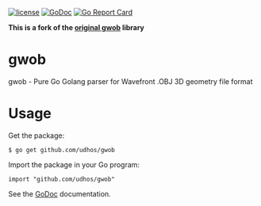 [![license](http://img.shields.io/badge/license-MIT-blue.svg)](https://github.com/udhos/gwob/blob/master/LICENSE)
[![GoDoc](https://godoc.org/github.com/udhos/gwob?status.svg)](http://godoc.org/github.com/udhos/gwob)
[![Go Report Card](https://goreportcard.com/badge/github.com/udhos/gwob)](https://goreportcard.com/report/github.com/udhos/gwob)

**This is a fork of the [original gwob](http://github.com/udhos/gwob) library**

# gwob
gwob - Pure Go Golang parser for Wavefront .OBJ 3D geometry file format

Usage
=====

Get the package:

    $ go get github.com/udhos/gwob

Import the package in your Go program:

    import "github.com/udhos/gwob"

See the [GoDoc](http://godoc.org/github.com/udhos/gwob) documentation.
